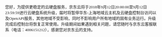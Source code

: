 <p style="text-align:left;text-autospace:none"><span style="font-family: 微软雅黑, &quot;Microsoft YaHei&quot;;"><span style="font-size: 13px;">您好，为提供更稳定的云硬盘服务，京东云将于</span><span style="font-size: 13px;">2018</span><span style="font-size: 13px;">年</span><span style="font-size: 13px;">9</span><span style="font-size: 13px;">月</span><span style="font-size: 13px;">12</span><span style="font-size: 13px;">日</span><span style="font-size: 13px;">20:00:00</span><span style="font-size: 13px;">至</span><span style="font-size: 13px;">9</span><span style="font-size: 13px;">月</span><span style="font-size: 13px;">12</span><span style="font-size: 13px;">日</span><span style="font-size: 13px;">23:59:59</span><span style="font-size: 13px;">进行云硬盘系统升级，届时将暂停华东</span><span style="font-size: 13px;">-</span><span style="font-size: 13px;">上海地域云主机及云硬盘控制台访问以及</span><span style="font-size: 13px;">OpenAPI</span><span style="font-size: 13px;">服务，其他地域不受影响，同时不影响用户所有地域的固有业务运行。升级完成后控制台将恢复正常使用。升级期间如果遇到相关问题，请您随时与京东云客服联系（电话：</span><span style="font-size: 13px;">4006151212</span><span style="font-size: 13px;">），感谢您对京东云的支持。</span></span></p><p><br/></p>